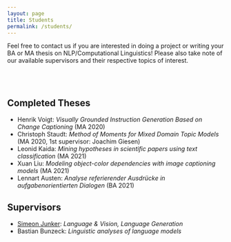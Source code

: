 ```yaml
---
layout: page
title: Students
permalink: /students/
---
```


Feel free to contact us if you are interested in doing a project or writing your BA or MA thesis on NLP/Computational Linguistics!
Please also take note of our available supervisors and their respective topics of interest.


<br/><br/>


## Completed Theses

* Henrik Voigt: *Visually Grounded Instruction Generation Based on Change Captioning* (MA 2020)
* Christoph Staudt: *Method of Moments for Mixed Domain Topic Models* (MA 2020, 1st supervisor: Joachim Giesen)
* Leonid Kaida: *Mining hypotheses in scientific papers using text classification* (MA 2021)
* Xuan Liu: *Modeling object-color dependencies with image captioning models* (MA 2021)
* Lennart Austen: *Analyse referierender Ausdrücke in aufgabenorientierten Dialogen* (BA 2021)

## Supervisors

* [Simeon Junker](https://ekvv.uni-bielefeld.de/pers_publ/publ/PersonDetail.jsp?personId=103094637): *Language & Vision, Language Generation*
* Bastian Bunzeck: *Linguistic analyses of language models*
